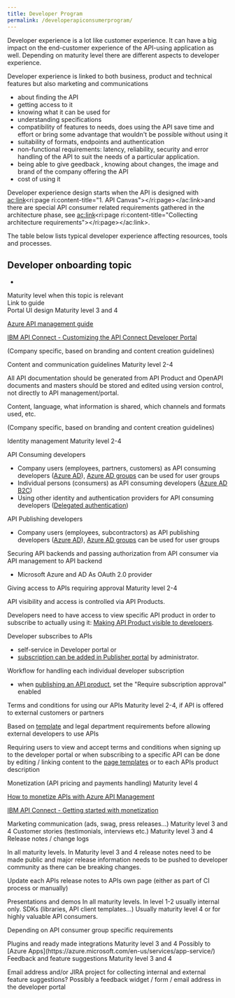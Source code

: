 ```yaml
---
title: Developer Program
permalink: /developerapiconsumerprogram/
---
```


Developer experience is a lot like customer experience. It can have a big impact on the end-customer experience of the API-using application as well. Depending on maturity level there are different aspects to developer experience.

Developer experience is linked to both business, product and technical features but also marketing and communications

*   about finding the API
*   getting access to it
*   knowing what it can be used for
*   understanding specifications
*   compatibility of features to needs, does using the API save time and effort or bring some advantage that wouldn't be possible without using it
*   suitability of formats, endpoints and authentication
*   non-functional requirements: latency, reliability, security and error handling of the API to suit the needs of a particular application.
*   being able to give geedback , knowing about changes, the image and brand of the company offering the API
*   cost of using it

Developer experience design starts when the API is designed with <ac:link><ri:page ri:content-title="1\. API Canvas"></ri:page></ac:link>and there are special API consumer related requirements gathered in the architecture phase, see <ac:link><ri:page ri:content-title="Collecting architecture requirements"></ri:page></ac:link>.

The table below lists typical developer experience affecting resources, tools and processes.

## Developer onboarding topic
*

<th colspan="1">Maturity level when this topic is relevant</th>

<th colspan="1">

<div class="tablesorter-header-inner">Link to guide</div>

</th>

</tr>

</thead>

<tbody>

<tr>

<td>Portal UI design</td>

<td colspan="1">Maturity level 3 and 4</td>

<td colspan="1">

[<u>Azure API management guide</u>](https://docs.microsoft.com/en-us/azure/api-management/api-management-modify-content-layout)

[IBM API Connect - Customizing the API Connect Developer Portal](https://developer.ibm.com/apiconnect/2017/07/19/customizing-api-connect-developer-portal/)

(Company specific, based on branding and content creation guidelines)

</td>

</tr>

<tr>

<td>Content and communication guidelines</td>

<td colspan="1">Maturity level 2-4</td>

<td colspan="1">

All API documentation should be generated from API Product and OpenAPI documents and masters should be stored and edited using version control, not directly to API management/portal.

Content, language, what information is shared, which channels and formats used, etc.

(Company specific, based on branding and content creation guidelines)

</td>

</tr>

<tr>

<td>Identity management</td>

<td colspan="1">Maturity level 2-4</td>

<td colspan="1">

API Consuming developers

*   Company users (employees, partners, customers) as API consuming developers ([<u>Azure AD</u>](https://docs.microsoft.com/en-us/azure/api-management/api-management-howto-aad)), [<u>Azure AD groups</u>](https://docs.microsoft.com/en-us/azure/api-management/api-management-howto-aad#how-to-add-an-external-azure-active-directory-group) can be used for user groups
*   Individual persons (consumers) as API consuming developers ([<u>Azure AD B2C</u>](https://docs.microsoft.com/en-us/azure/api-management/api-management-howto-aad-b2c))
*   Using other identity and authentication providers for API consuming developers ([<u>Delegated authentication</u>](https://docs.microsoft.com/en-us/azure/api-management/api-management-howto-setup-delegation)) 

API Publishing developers

*   Company users (employees, subcontractors) as API publishing developers ([<u>Azure AD</u>](https://docs.microsoft.com/en-us/azure/api-management/api-management-howto-aad)), [<u>Azure AD groups</u>](https://docs.microsoft.com/en-us/azure/api-management/api-management-howto-aad#how-to-add-an-external-azure-active-directory-group) can be used for user groups

Securing API backends and passing authorization from API consumer via API management to API backend

*   Microsoft Azure and AD As OAuth 2.0 provider

</td>

</tr>

<tr>

<td>Giving access to APIs requiring approval</td>

<td colspan="1">Maturity level 2-4</td>

<td colspan="1">

API visibility and access is controlled via API Products.

Developers need to have access to view specific API product in order to subscribe to actually using it: [<u>Making API Product visible to developers</u>](https://docs.microsoft.com/en-us/azure/api-management/api-management-howto-add-products#a-namemake-visible-amake-a-product-visible-to-developers).

Developer subscribes to APIs

*   self-service in Developer portal or
*   [<u>subscription can be added in Publisher portal</u>](https://docs.microsoft.com/en-us/azure/api-management/api-management-howto-product-with-rules#a-namesubscribe-account-ato-subscribe-a-developer-account-to-the-product) by administrator.

Workflow for handling each individual developer subscription

*   when [<u>publishing an API product</u>](https://docs.microsoft.com/en-us/azure/api-management/api-management-howto-add-products#a-nameadd-description-aadd-descriptive-information-to-a-product), set the "Require subscription approval" enabled

</td>

</tr>

<tr>

<td>Terms and conditions for using our APIs</td>

<td colspan="1">Maturity level 2-4, if API is offered to external customers or partners</td>

<td colspan="1">

Based on [<u>template</u>](https://wiki.digia.com/display/INTEGRATION/Valmet+API+Strategy+DRAFT) and legal department requirements before allowing external developers to use APIs

Requiring users to view and accept terms and conditions when signing up to the developer portal or when subscribing to a specific API can be done by editing / linking content to the [<u>page templates</u>](https://docs.microsoft.com/en-us/azure/api-management/api-management-developer-portal-templates) or to each APIs product description 

</td>

</tr>

<tr>

<td>Monetization (API pricing and payments handling)</td>

<td colspan="1">Maturity level 4</td>

<td colspan="1">

[How to monetize APIs with Azure API Management](https://blogs.msdn.microsoft.com/apimanagement/2016/06/30/how-to-monetize-apis-with-azure-api-management/)

[IBM API Connect - Getting started with monetization](https://developer.ibm.com/apiconnect/2017/07/10/getting-started-monetization-apic-v5072/)  
</td>

</tr>

<tr>

<td>Marketing communication (ads, swag, press releases...)</td>

<td colspan="1">Maturity level 3 and 4</td>

</tr>

<tr>

<td colspan="1">Customer stories (testimonials, interviews etc.)</td>

<td colspan="1">Maturity level 3 and 4</td>

</tr>

<tr>

<td>Release notes / change logs</td>

<td colspan="1">

In all maturity levels. In Maturity level 3 and 4 release notes need to be made public and major release information needs to be pushed to developer community as there can be breaking changes.

</td>

<td colspan="1">

Update each APIs release notes to APIs own page (either as part of CI process or manually) 

</td>

</tr>

<tr>

<td>Presentations and demos</td>

<td colspan="1">In all maturity levels. In level 1-2 usually internal only.</td>

</tr>

<tr>

<td>SDKs (libraries, API client templates...)</td>

<td colspan="1">Usually maturity level 4 or for highly valuable API consumers.</td>

<td colspan="1">

Depending on API consumer group specific requirements

</td>

</tr>

<tr>

<td>Plugins and ready made integrations</td>

<td colspan="1">Maturity level 3 and 4</td>

<td colspan="1">Possibly to [Azure Apps](https://azure.microsoft.com/en-us/services/app-service/)</td>

</tr>

<tr>

<td colspan="1">Feedback and feature suggestions</td>

<td colspan="1">Maturity level 3 and 4</td>

<td colspan="1">

Email address and/or JIRA project for collecting internal and external feature suggestions? Possibly a feedback widget / form / email address in the developer portal

</td>

</tr>

</tbody>

</table>

